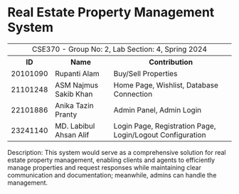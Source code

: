 # Real Estate Property Management System

<table>
    <tr>
        <td colspan="3" align="center">CSE370 - Group No: 2, Lab Section: 4, Spring 2024</td>
    </tr>
    <tr>
        <th>ID</th>
        <th>Name</th>
        <th>Contribution</th>
    </tr>
    <tr>
        <td>20101090</td>
        <td>Rupanti Alam</td>
        <td>Buy/Sell Properties</td>
    </tr>
    <tr>
        <td>21101248</td>
        <td>ASM Najmus Sakib Khan</td>
        <td>Home Page, Wishlist, Database Connection</td>
    </tr>
    <tr>
        <td>22101886</td>
        <td>Anika Tazin Pranty</td>
        <td>Admin Panel, Admin Login</td>
    </tr>
    <tr>
        <td>23241140</td>
        <td>MD. Labibul Ahsan Alif</td>
        <td>Login Page, Registration Page, Login/Logout Configuration</td>
    </tr>
</table>

Description:
This system would serve as a comprehensive solution for real estate property management, enabling clients and agents to efficiently manage properties and request responses while maintaining clear communication and documentation; meanwhile, admins can handle the management.
